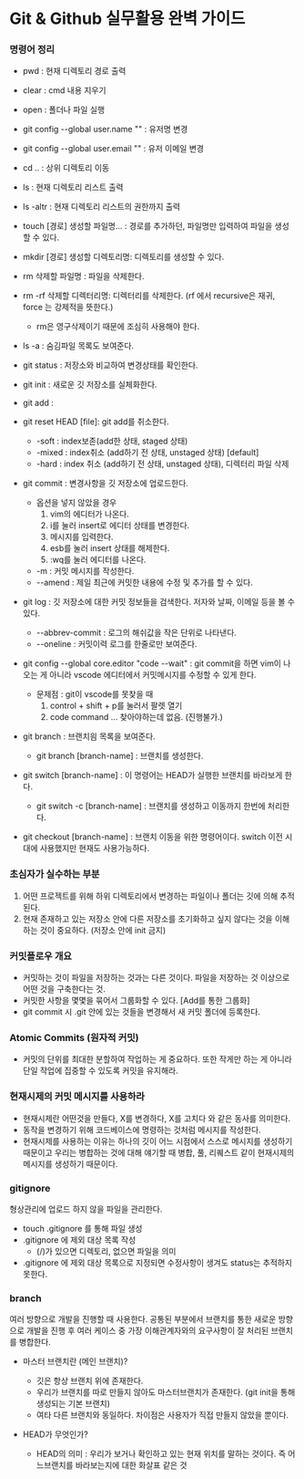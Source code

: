 # Git & Github 실무활용 완벽 가이드

### 명령어 정리
- pwd : 현재 디렉토리 경로 출력
- clear : cmd 내용 지우기
- open : 폴더나 파일 실행
- git config --global user.name "" : 유저명 변경
- git config --global user.email "" : 유저 이메일 변경
- cd .. : 상위 디렉토리 이동
- ls : 현재 디렉토리 리스트 출력
- ls -altr : 현재 디렉토리 리스트의 권한까지 출력
- touch [경로] 생성할 파일명... : 경로를 추가하던, 파일명만 입력하여 파일을 생성할 수 있다.
- mkdir [경로] 생성할 디렉토리명: 디렉토리를 생성할 수 있다.
- rm 삭제할 파일명 : 파일을 삭제한다.
- rm -rf 삭제할 디렉터리명: 디렉터리를 삭제한다. (rf 에서 recursive은 재귀, force 는 강제적을 뜻한다.)
    - rm은 영구삭제이기 때문에 조심히 사용해야 한다.
- ls -a : 숨김파일 목록도 보여준다.
- git status : 저장소와 비교하여 변경상태를 확인한다.
- git init : 새로운 깃 저장소를 실체화한다.
- git add : 
- git reset HEAD [file]: git add를 취소한다.
    - -soft : index보존(add한 상태, staged 상태)
    - -mixed : index취소 (add하기 전 상태, unstaged 상태) [default]
    - -hard : index 취소 (add하기 전 상태, unstaged 상태), 디렉터리 파일 삭제
- git commit : 변경사항을 깃 저장소에 업로드한다.
    - 옵션을 넣지 않았을 경우
        1. vim의 에디터가 나온다.
        2. i를 눌러 insert로 에디터 상태를 변경한다.
        3. 메시지를 입력한다.
        4. esb를 눌러 insert 상태를 해제한다.
        5. :wq를 눌러 에디터를 나온다.
    - -m : 커밋 메시지를 작성한다.
    - --amend : 제일 최근에 커밋한 내용에 수정 및 추가를 할 수 있다.
- git log : 깃 저장소에 대한 커밋 정보들을 검색한다. 저자와 날짜, 이메일 등을 볼 수 있다.
    - --abbrev-commit : 로그의 해쉬값을 작은 단위로 나타낸다.
    - --oneline : 커밋이력 로그를 한줄로만 보여준다.
- git config --global core.editor "code --wait" : git commit을 하면 vim이 나오는 게 아니라 vscode 에디터에서 커밋메시지를 수정할 수 있게 한다.
    - 문제점 : git이 vscode를 못찾을 때
        1. control + shift + p를 눌러서 팔렛 열기
        2. code command ... 찾아야하는데 없음. (진행불가.)

- git branch : 브랜치읨 목록을 보여준다.
    - git branch [branch-name] : 브랜치를 생성한다.
- git switch [branch-name] : 이 명령어는 HEAD가 실행한 
브랜치를 바라보게 한다.
    - git switch -c [branch-name] : 브랜치를 생성하고 이동까지 한번에 처리한다.
- git checkout [branch-name] : 브랜치 이동을 위한 명령어이다. switch 이전 시대에 사용했지만 현재도 사용가능하다.
    
    


### 초심자가 실수하는 부분
1. 어떤 프로젝트를 위해 하위 디렉토리에서 변경하는 파일이나 폴더는 깃에 의해 추적된다.
2. 현재 존재하고 있는 저장소 안에 다른 저장소를 초기화하고 싶지 않다는 것을 이해하는 것이 중요하다. (저장소 안에 init 금지)

### 커밋플로우 개요
- 커밋하는 것이 파일을 저장하는 것과는 다른 것이다. 파일을 저장하는 것 이상으로 어떤 것을 구축한다는 것.
- 커밋한 사항을 몇몇을 묶어서 그룹화할 수 있다. [Add를 통한 그룹화]
- git commit 시 .git 안에 있는 것들을 변경해서 새 커밋 폴더에 등록한다.

### Atomic Commits (원자적 커밋)
- 커밋의 단위를 최대한 분할하여 작업하는 게 중요하다. 또한 작게만 하는 게 아니라 단일 작업에 집중할 수 있도록 커밋을 유지해라.

### 현재시제의 커밋 메시지를 사용하라
- 현재시제란 어떤것을 만들다, X를 변경하다, X를 고치다 와 같은 동사를 의미한다.
- 동작을 변경하기 위해 코드베이스에 명령하는 것처럼 메시지를 작성한다.
- 현재시제를 사용하는 이유는 하나의 깃이 어느 시점에서 스스로 메시지를 생성하기 때문이고 우리는 병합하는 것에 대해 얘기할 때 병합, 풀, 리퀘스트 같이 현재시제의 메시지를 생성하기 때문이다.

### gitignore
형상관리에 업로드 하지 않을 파일을 관리한다.
- touch .gitignore 를 통해 파일 생성
- .gitignore 에 제외 대상 목록 작성
    - (/)가 있으면 디렉토리, 없으면 파일을 의미
- .gitignore 에 제외 대상 목록으로 지정되면 수정사항이 생겨도 status는 추적하지 못한다.

### branch
여러 방향으로 개발을 진행할 때 사용한다.
공통된 부분에서 브랜치를 통한 새로운 방향으로 개발을 진행 후 여러 케이스 중 가장 이해관계자와의 요구사항이 잘 처리된 브랜치를 병합한다.

- 마스터 브랜치란 (메인 브랜치)?
    - 깃은 항상 브랜치 위에 존재한다.
    - 우리가 브랜치를 따로 만들지 않아도 마스터브랜치가 존재한다. (git init을 통해 생성되는 기본 브랜치)
    - 여타 다른 브랜치와 동일하다. 차이점은 사용자가 직접 만들지 않았을 뿐이다.

- HEAD가 무엇인가?
    - HEAD의 의미 : 우리가 보거나 확인하고 있는 현재 위치를 말하는 것이다. 즉 어느브랜치를 바라보는지에 대한 화살표 같은 것
    